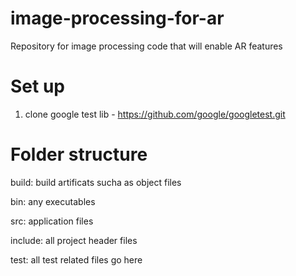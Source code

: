 # image-processing-for-ar
Repository for image processing code that will enable AR features


# Set up

1. clone google test lib - https://github.com/google/googletest.git

# Folder structure

build: build artificats sucha as object files

bin: any executables

src: application files

include: all project header files

test: all test related files go here
